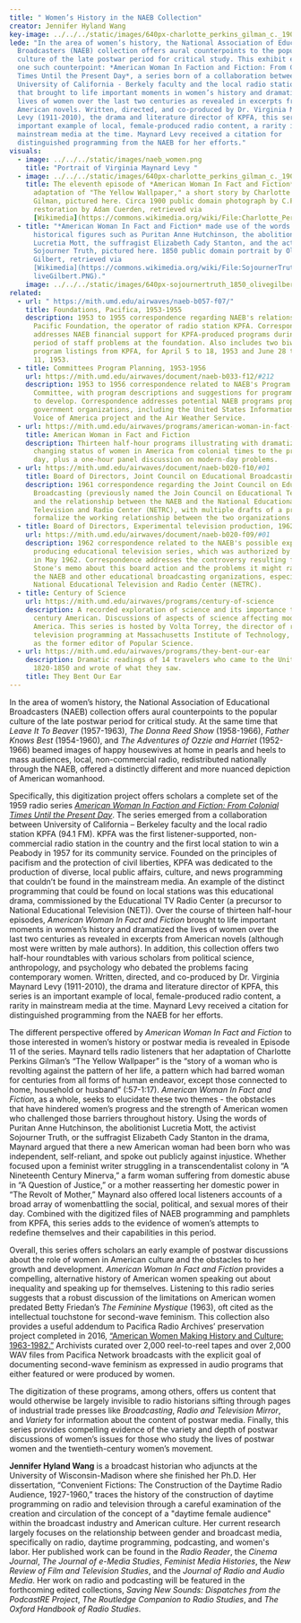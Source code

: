 ```yaml
---
title: " Women’s History in the NAEB Collection"
creator: Jennifer Hyland Wang
key-image: ../../../static/images/640px-charlotte_perkins_gilman_c._1900_2.jpg
lede: "In the area of women’s history, the National Association of Educational
  Broadcasters (NAEB) collection offers aural counterpoints to the popular
  culture of the late postwar period for critical study. This exhibit examines
  one such counterpoint: *American Woman In Faction and Fiction: From Colonial
  Times Until the Present Day*, a series born of a collaboration between
  University of California - Berkely faculty and the local radio station KPFA
  that brought to life important moments in women’s history and dramatized the
  lives of women over the last two centuries as revealed in excerpts from
  American novels. Written, directed, and co-produced by Dr. Virginia Maynard
  Levy (1911-2010), the drama and literature director of KPFA, this series is an
  important example of local, female-produced radio content, a rarity in
  mainstream media at the time. Maynard Levy received a citation for
  distinguished programming from the NAEB for her efforts."
visuals:
  - image: ../../../static/images/naeb_women.png
    title: "Portrait of Virginia Maynard Levy "
  - image: ../../../static/images/640px-charlotte_perkins_gilman_c._1900.jpg
    title: The eleventh episode of *American Woman In Fact and Fiction* was an
      adaptation of "The Yellow Wallpaper," a short story by Charlotte Perkins
      Gilman, pictured here. Circa 1900 public domain photograph by C.F. Lummis,
      restoration by Adam Cuerden, retrieved via
      [Wikimedia](https://commons.wikimedia.org/wiki/File:Charlotte_Perkins_Gilman_c._1900.jpg).
  - title: "*American Woman In Fact and Fiction* made use of the words of famed
      historical figures such as Puritan Anne Hutchinson, the abolitionist
      Lucretia Mott, the suffragist Elizabeth Cady Stanton, and the activist
      Sojourner Truth, pictured here. 1850 public domain portrait by Olive
      Gilbert, retrieved via
      [Wikimedia](https://commons.wikimedia.org/wiki/File:SojournerTruth_1850_O\
      liveGilbert.PNG)."
    image: ../../../static/images/640px-sojournertruth_1850_olivegilbert.png
related:
  - url: " https://mith.umd.edu/airwaves/naeb-b057-f07/"
    title: Foundations, Pacifica, 1953-1955
    description: 1953 to 1955 correspondence regarding NAEB's relationship with the
      Pacific Foundation, the operator of radio station KPFA. Correspondence
      addresses NAEB financial support for KPFA-produced programs during a
      period of staff problems at the foundation. Also includes two biweekly
      program listings from KPFA, for April 5 to 18, 1953 and June 28 to July
      11, 1953.
  - title: Committees Program Planning, 1953-1956
    url: https://mith.umd.edu/airwaves/document/naeb-b033-f12/#212
    description: 1953 to 1956 correspondence related to NAEB's Program Planning
      Committee, with program descriptions and suggestions for programming areas
      to develop. Correspondence addresses potential NAEB programs proposed by
      government organizations, including the United States Information Agency's
      Voice of America project and the Air Weather Service.
  - url: https://mith.umd.edu/airwaves/programs/american-woman-in-fact-and-fiction/
    title: American Woman in Fact and Fiction
    description: Thirteen half-hour programs illustrating with dramatization the
      changing status of women in America from colonial times to the present
      day, plus a one-hour panel discussion on modern-day problems.
  - url: https://mith.umd.edu/airwaves/document/naeb-b020-f10/#01
    title: Board of Directors, Joint Council on Educational Broadcasting, 1961
    description: 1961 correspondence regarding the Joint Council on Educational
      Broadcasting (previously named the Join Council on Educational Television)
      and the relationship between the NAEB and the National Educational
      Television and Radio Center (NETRC), with multiple drafts of a proposal to
      formalize the working relationship between the two organizations.
  - title: Board of Directors, Experimental television production, 1962
    url: https://mith.umd.edu/airwaves/document/naeb-b020-f09/#01
    description: 1962 correspondence related to the NAEB's possible experiment in
      producing educational television series, which was authorized by the board
      in May 1962. Correspondence addresses the controversy resulting from Loren
      Stone's memo about this board action and the problems it might raise for
      the NAEB and other educational broadcasting organizations, especially the
      National Educational Television and Radio Center (NETRC).
  - title: Century of Science
    url: https://mith.umd.edu/airwaves/programs/century-of-science
    description: A recorded exploration of science and its importance to the 20th
      century American. Discussions of aspects of science affecting modern
      America. This series is hosted by Volta Torrey, the director of radio and
      television programming at Massachusetts Institute of Technology, as well
      as the former editor of Popular Science.
  - url: https://mith.umd.edu/airwaves/programs/they-bent-our-ear
    description: Dramatic readings of 14 travelers who came to the United States in
      1820-1850 and wrote of what they saw.
    title: They Bent Our Ear
---
```

In the area of women’s history, the National Association of Educational Broadcasters (NAEB) collection offers aural counterpoints to the popular culture of the late postwar period for critical study. At the same time that *Leave It To Beaver* (1957-1963), *The Donna Reed Show* (1958-1966), *Father Knows Best* (1954-1960), and *The Adventures of* *Ozzie and Harriet* (1952-1966) beamed images of happy housewives at home in pearls and heels to mass audiences, local, non-commercial radio, redistributed nationally through the NAEB, offered a distinctly different and more nuanced depiction of American womanhood.

Specifically, this digitization project offers scholars a complete set of the 1959 radio series *[American Woman In Faction and Fiction: From Colonial Times Until the Present Day](https://mith.umd.edu/airwaves/programs/american-woman-in-fact-and-fiction/)*. The series emerged from a collaboration between University of California – Berkeley faculty and the local radio station KPFA (94.1 FM). KPFA was the first listener-supported, non-commercial radio station in the country and the first local station to win a Peabody in 1957 for its community service. Founded on the principles of pacifism and the protection of civil liberties, KPFA was dedicated to the production of diverse, local public affairs, culture, and news programming that couldn’t be found in the mainstream media. An example of the distinct programming that could be found on local stations was this educational drama, commissioned by the Educational TV Radio Center (a precursor to National Educational Television (NET)). Over the course of thirteen half-hour episodes, *American Woman In Fact and Fiction* brought to life important moments in women’s history and dramatized the lives of women over the last two centuries as revealed in excerpts from American novels (although most were written by male authors). In addition, this collection offers two half-hour roundtables with various scholars from political science, anthropology, and psychology who debated the problems facing contemporary women. Written, directed, and co-produced by Dr. Virginia Maynard Levy (1911-2010), the drama and literature director of KPFA, this series is an important example of local, female-produced radio content, a rarity in mainstream media at the time. Maynard Levy received a citation for distinguished programming from the NAEB for her efforts.

The different perspective offered by *American Woman In Fact and Fiction* to those interested in women’s history or postwar media is revealed in Episode 11 of the series. Maynard tells radio listeners that her adaptation of Charlotte Perkins Gilman’s “The Yellow Wallpaper” is the “story of a woman who is revolting against the pattern of her life, a pattern which had barred woman for centuries from all forms of human endeavor, except those connected to home, household or husband” (:57-1:17). *American Woman In Fact and Fiction,* as a whole, seeks to elucidate these two themes - the obstacles that have hindered women’s progress and the strength of American women who challenged those barriers throughout history. Using the words of Puritan Anne Hutchinson, the abolitionist Lucretia Mott, the activist Sojourner Truth, or the suffragist Elizabeth Cady Stanton in the drama, Maynard argued that there a new American woman had been born who was independent, self-reliant, and spoke out publicly against injustice. Whether focused upon a feminist writer struggling in a transcendentalist colony in “A Nineteenth Century Minerva,” a farm woman suffering from domestic abuse in “A Question of Justice,” or a mother reasserting her domestic power in “The Revolt of Mother,” Maynard also offered local listeners accounts of a broad array of womenbattling the social, political, and sexual mores of their day. Combined with the digitized files of NAEB programming and pamphlets from KPFA, this series adds to the evidence of women’s attempts to redefine themselves and their capabilities in this period.

Overall, this series offers scholars an early example of postwar discussions about the role of women in American culture and the obstacles to her growth and development. *American Woman In Fact and Fiction* provides a compelling, alternative history of American women speaking out about inequality and speaking up for themselves. Listening to this radio series suggests that a robust discussion of the limitations on American women predated Betty Friedan’s *The Feminine Mystique* (1963), oft cited as the intellectual touchstone for second-wave feminism. This collection also provides a useful addendum to Pacifica Radio Archives’ preservation project completed in 2016, [“American Women Making History and Culture: 1963-1982.”](https://archive.org/details/Pacifica_radio_archives_NHPRC1_American?tab=about) Archivists curated over 2,000 reel-to-reel tapes and over 2,000 WAV files from Pacifica Network broadcasts with the explicit goal of documenting second-wave feminism as expressed in audio programs that either featured or were produced by women.

The digitization of these programs, among others, offers us content that would otherwise be largely invisible to radio historians sifting through pages of industrial trade presses like *Broadcasting*, *Radio and Television* *Mirror*, and *Variety* for information about the content of postwar media. Finally, this series provides compelling evidence of the variety and depth of postwar discussions of women’s issues for those who study the lives of postwar women and the twentieth-century women’s movement.

**Jennifer Hyland Wang** is a broadcast historian who adjuncts at the University of Wisconsin-Madison where she finished her Ph.D. Her dissertation, “Convenient Fictions: The Construction of the Daytime Radio Audience, 1927-1960,” traces the history of the construction of daytime programming on radio and television through a careful examination of the creation and circulation of the concept of a "daytime female audience" within the broadcast industry and American culture. Her current research largely focuses on the relationship between gender and broadcast media, specifically on radio, daytime programming, podcasting, and women's labor. Her published work can be found in the *Radio Reader*, the *Cinema Journal*, *The Journal of e-Media Studies*, *Feminist Media Histories*, the *New Review of Film and Television Studies*, and the *Journal of Radio and Audio Media*. Her work on radio and podcasting will be featured in the forthcoming edited collections, *Saving New Sounds: Dispatches from the PodcastRE Project*, *The Routledge Companion to Radio Studies*, and *The Oxford Handbook of Radio Studies*.